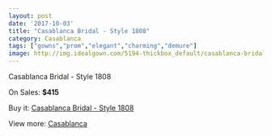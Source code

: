 ```yaml
---
layout: post
date: '2017-10-03'
title: "Casablanca Bridal - Style 1808"
category: Casablanca
tags: ["gowns","prom","elegant","charming","demure"]
image: http://img.idealgown.com/5194-thickbox_default/casablanca-bridal-style-1808.jpg
---
```

Casablanca Bridal - Style 1808

On Sales: **$415**
<a href="https://www.idealgown.com/en/casablanca/2316-casablanca-bridal-style-1808.html"><amp-img layout="responsive" width="600" height="600" src="//img.idealgown.com/5194-thickbox_default/casablanca-bridal-style-1808.jpg" alt="Casablanca Bridal - Style 1808 0" /></a>
<a href="https://www.idealgown.com/en/casablanca/2316-casablanca-bridal-style-1808.html"><amp-img layout="responsive" width="600" height="600" src="//img.idealgown.com/5196-thickbox_default/casablanca-bridal-style-1808.jpg" alt="Casablanca Bridal - Style 1808 1" /></a>
<a href="https://www.idealgown.com/en/casablanca/2316-casablanca-bridal-style-1808.html"><amp-img layout="responsive" width="600" height="600" src="//img.idealgown.com/5195-thickbox_default/casablanca-bridal-style-1808.jpg" alt="Casablanca Bridal - Style 1808 2" /></a>

Buy it: [Casablanca Bridal - Style 1808](https://www.idealgown.com/en/casablanca/2316-casablanca-bridal-style-1808.html "Casablanca Bridal - Style 1808")

View more: [Casablanca](https://www.idealgown.com/en/31-casablanca "Casablanca")